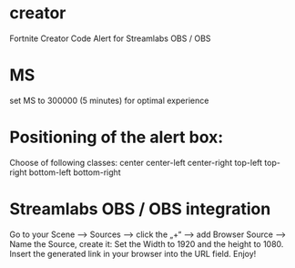 # creator
Fortnite Creator Code Alert for Streamlabs OBS / OBS

# MS
set MS to 300000 (5 minutes) for optimal experience

# Positioning of the alert box:
Choose of following classes: 
center
center-left 
center-right
top-left
top-right
bottom-left
bottom-right

# Streamlabs OBS / OBS integration

Go to your Scene —> Sources —> click the „+“ —> add Browser Source —> Name the Source, create it: Set the Width to 1920 and the height to 1080. Insert the generated link in your browser into the URL field. Enjoy!

